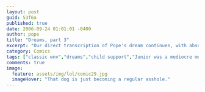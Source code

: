 ```yaml
---
layout: post
guid: 53f6a
published: true
date: 2006-09-24 01:01:01 -0400
author: pope
title: "Dreams, part 3"
excerpt: "Our direct transcription of Pope's dream continues, with absolutely no analysis whatsoever, we promise. The fact that all of these things popped up in Pope's subconscious definitely doesn't mean anything. "
category: Comics
tags: ["classic wnv","dreams","child support","Junior was a mediocre movie"]
comments: true 
image:
  feature: assets/img/lol/comic29.jpg
  imageHover: "That dog is just becoming a regular asshole."
---
```



